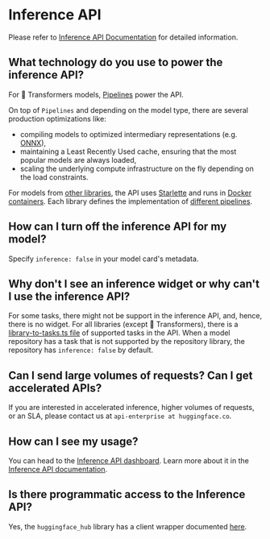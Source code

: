 # Inference API

Please refer to [Inference API Documentation](https://huggingface.co/docs/api-inference) for detailed information.


## What technology do you use to power the inference API?

For 🤗 Transformers models, [Pipelines](https://huggingface.co/docs/transformers/main_classes/pipelines) power the API.

On top of `Pipelines` and depending on the model type, there are several production optimizations like:
- compiling models to optimized intermediary representations (e.g. [ONNX](https://medium.com/microsoftazure/accelerate-your-nlp-pipelines-using-hugging-face-transformers-and-onnx-runtime-2443578f4333)),
- maintaining a Least Recently Used cache, ensuring that the most popular models are always loaded,
- scaling the underlying compute infrastructure on the fly depending on the load constraints.

For models from [other libraries](./models-libraries), the API uses [Starlette](https://www.starlette.io) and runs in [Docker containers](https://github.com/huggingface/api-inference-community/tree/main/docker_images). Each library defines the implementation of [different pipelines](https://github.com/huggingface/api-inference-community/tree/main/docker_images/sentence_transformers/app/pipelines).

## How can I turn off the inference API for my model?

Specify `inference: false` in your model card's metadata.

## Why don't I see an inference widget or why can't I use the inference API?

For some tasks, there might not be support in the inference API, and, hence, there is no widget.
For all libraries (except 🤗 Transformers), there is a [library-to-tasks.ts file](https://github.com/huggingface/huggingface.js/blob/main/packages/tasks/src/library-to-tasks.ts) of supported tasks in the API. When a model repository has a task that is not supported by the repository library, the repository has `inference: false` by default.


## Can I send large volumes of requests? Can I get accelerated APIs?

If you are interested in accelerated inference, higher volumes of requests, or an SLA, please contact us at `api-enterprise at huggingface.co`.

## How can I see my usage?

You can head to the [Inference API dashboard](https://api-inference.huggingface.co/dashboard/). Learn more about it in the [Inference API documentation](https://huggingface.co/docs/api-inference/usage).

## Is there programmatic access to the Inference API?

Yes, the `huggingface_hub` library has a client wrapper documented [here](https://huggingface.co/docs/huggingface_hub/how-to-inference).
